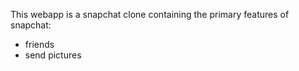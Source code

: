 This webapp is a snapchat clone containing the primary features of snapchat:
- friends
- send pictures
